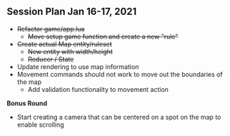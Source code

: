 ## Session Plan Jan 16-17, 2021

- ~~Refactor game/app.lua~~
  - ~~Move setup game function and create a new "rule"~~
- ~~Create actual Map entity/ruleset~~
  - ~~New entity with width/height~~
  - ~~Reducer / State~~
- Update rendering to use map information
- Movement commands should not work to move out the boundaries of the map
  - Add validation functionality to movement action

**Bonus Round**
- Start creating a camera that can be centered on a spot on the map to enable scrolling